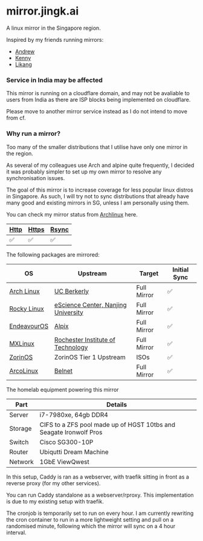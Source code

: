 
# mirror.jingk.ai

A linux mirror in the Singapore region.

Inspired by my friends running mirrors:
- [Andrew](https://mirror.0x.sg) 
- [Kenny](https://mirror.aktkn.sg) 
- [Likang](https://mirror.kst.asia/)

### Service in India may be affected

This mirror is running on a cloudflare domain, and may not be avaliable to users from India as there are ISP blocks being implemented on cloudflare.

Please move to another mirror service instead as I do not intend to move from cf.

### Why run a mirror?

Too many of the smaller distributions that I utilise have only one mirror in the region. 

As several of my colleagues use Arch and alpine quite frequently, I decided it was probably simpler to set up my own mirror to resolve any synchronisation issues.

The goal of this mirror is to increase coverage for less popular linux distros in Singapore. As such, I will try not to sync distributions that already have many good and existing mirrors in SG, unless I am personally using them.

You can check my mirror status from [Archlinux](https://archlinux.org/mirrors/jingk.ai/) here.

| [Http](http://mirror.jingk.ai)  | [Https](https://mirror.jingk.ai) | [Rsync](rsync://mirror.jingk.ai) |
| ------------- | ------------- | ------------- | 
| :white_check_mark:	 | :white_check_mark:	 | :white_check_mark: | 

The following packages are mirrored:

| OS  | Upstream |  Target  |   Initial Sync  | 
| ------------- | ------------- |  ------------- |  ------------- | 
| [Arch Linux](https://archlinux.org) | [UC Berkerly](https://archlinux.org/mirrors/ocf.berkeley.edu/) |  Full Mirror | ✅ |
| [Rocky Linux](https://rockylinux.org) | [eScience Center, Nanjing University](https://mirrors.nju.edu.cn/rocky) | Full Mirror | ✅ | 
| [EndeavourOS](https://endeavouros.com) | [Alpix](https://mirror.alpix.eu/endeavouros/) | Full Mirror | ✅ | 
| [MXLinux](https://mxlinux.org/) | [Rochester Institute of Technology](https://mirrors.rit.edu/mxlinux/) | Full Mirror | ✅ | 
| [ZorinOS](https://zorin.com/os/) | ZorinOS Tier 1 Upstream | ISOs | ✅ |
| [ArcoLinux](https://archolinux.com) | [Belnet](ftp://ftp.belnet.be ) | Full Mirror | ✅ | 

The homelab equipment powering this mirror

| Part  | Details | 
| ------------- | ------------- | 
| Server | i7-7980xe, 64gb DDR4 | 
| Storage | CIFS to a ZFS pool made up of HGST 10tbs and Seagate Ironwolf Pros | 
| Switch | Cisco SG300-10P | 
| Router | Ubiqutti Dream Machine | 
| Network | 1GbE ViewQwest | 

In this setup, Caddy is ran as a webserver, with traefik sitting in front as a reverse proxy (for my other services).

You can run Caddy standalone as a webserver/rproxy. This implementation is due to my existing setup with traefik.

The cronjob is temporarily set to run on every hour. I am currently rewriting the cron container to run in a more lightweight setting and pull on a randomised minute, following which the mirror will sync on a 4 hour interval.
